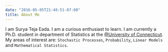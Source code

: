 ```yaml
---
date: "2016-05-05T21:48:51-07:00"
title: About Me
---
```


I am Surya Teja Eada.  I am a curious enthusiast to learn. I am currently a Ph.D. student in department
of Statistics at the [@University of Connecticut](https://stat.uconn.edu/graduate-assistants/). My areas of interest are: `Stochastic Processes`, `Probability`, 
`Linear Models` and `Mathematical Statistics`.
